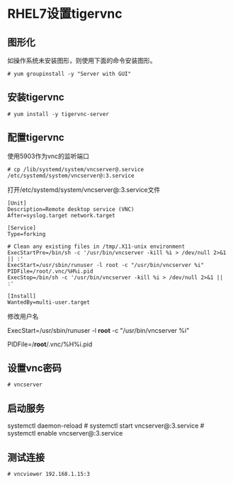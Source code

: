 # RHEL7设置tigervnc

## 图形化

如操作系统未安装图形，则使用下面的命令安装图形。

    # yum groupinstall -y "Server with GUI"

## 安装tigervnc

    # yum install -y tigervnc-server

## 配置tigervnc

使用5903作为vnc的监听端口

    # cp /lib/systemd/system/vncserver@.service /etc/systemd/system/vncserver@:3.service
    
打开/etc/systemd/system/vncserver@:3.service文件

    [Unit]
    Description=Remote desktop service (VNC)
    After=syslog.target network.target
    
    [Service]
    Type=forking
    
    # Clean any existing files in /tmp/.X11-unix environment
    ExecStartPre=/bin/sh -c '/usr/bin/vncserver -kill %i > /dev/null 2>&1 || :'
    ExecStart=/usr/sbin/runuser -l root -c "/usr/bin/vncserver %i"
    PIDFile=/root/.vnc/%H%i.pid
    ExecStop=/bin/sh -c '/usr/bin/vncserver -kill %i > /dev/null 2>&1 || :'
    
    [Install]
    WantedBy=multi-user.target

修改用户名

ExecStart=/usr/sbin/runuser -l **root** -c "/usr/bin/vncserver %i"

PIDFile=/**root**/.vnc/%H%i.pid

## 设置vnc密码

    # vncserver

## 启动服务

   systemctl daemon-reload
    # systemctl start vncserver@:3.service
    # systemctl enable vncserver@:3.service

## 测试连接

    # vncviewer 192.168.1.15:3
<!--stackedit_data:
eyJoaXN0b3J5IjpbMzcyMjg5MDk1LDIwNTg2NTI2MDJdfQ==
-->